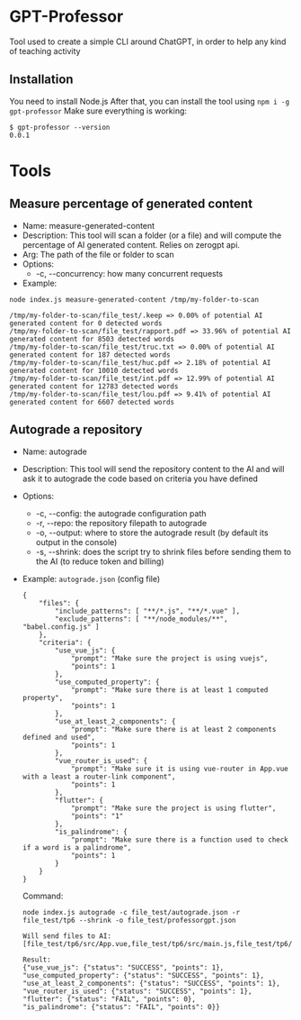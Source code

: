 # GPT-Professor
Tool used to create a simple CLI around ChatGPT, in order to help any kind of teaching activity

## Installation

You need to install Node.js
After that, you can install the tool using `npm i -g gpt-professor`
Make sure everything is working: 
```
$ gpt-professor --version
0.0.1
```

# Tools

## Measure percentage of generated content

* Name: measure-generated-content
* Description: This tool will scan a folder (or a file) and will compute the percentage of AI generated content. Relies on zerogpt api.
* Arg: The path of the file or folder to scan
* Options:
  * -c, --concurrency: how many concurrent requests
* Example: 
```
node index.js measure-generated-content /tmp/my-folder-to-scan

/tmp/my-folder-to-scan/file_test/.keep => 0.00% of potential AI generated content for 0 detected words
/tmp/my-folder-to-scan/file_test/rapport.pdf => 33.96% of potential AI generated content for 8503 detected words
/tmp/my-folder-to-scan/file_test/truc.txt => 0.00% of potential AI generated content for 187 detected words
/tmp/my-folder-to-scan/file_test/huc.pdf => 2.18% of potential AI generated content for 10010 detected words
/tmp/my-folder-to-scan/file_test/int.pdf => 12.99% of potential AI generated content for 12783 detected words
/tmp/my-folder-to-scan/file_test/lou.pdf => 9.41% of potential AI generated content for 6607 detected words
```

## Autograde a repository

* Name: autograde
* Description: This tool will send the repository content to the AI and will ask it to autograde the code based on criteria you have defined
* Options:
  * -c, --config: the autograde configuration path
  * -r, --repo: the repository filepath to autograde
  * -o, --output: where to store the autograde result (by default its output in the console)
  * -s, --shrink: does the script try to shrink files before sending them to the AI (to reduce token and billing)
* Example: 
  `autograde.json` (config file)
  ```
  {
      "files": {
          "include_patterns": [ "**/*.js", "**/*.vue" ],
          "exclude_patterns": [ "**/node_modules/**", "babel.config.js" ]
      },
      "criteria": {
          "use_vue_js": {
              "prompt": "Make sure the project is using vuejs",
              "points": 1
          },
          "use_computed_property": {
              "prompt": "Make sure there is at least 1 computed property",
              "points": 1
          },
          "use_at_least_2_components": {
              "prompt": "Make sure there is at least 2 components defined and used",
              "points": 1
          },
          "vue_router_is_used": {
              "prompt": "Make sure it is using vue-router in App.vue with a least a router-link component",
              "points": 1
          },
          "flutter": {
              "prompt": "Make sure the project is using flutter",
              "points": "1"
          },
          "is_palindrome": {
              "prompt": "Make sure there is a function used to check if a word is a palindrome",
              "points": 1
          }
      }
  }
  ```

  Command: 
  ```
  node index.js autograde -c file_test/autograde.json -r file_test/tp6 --shrink -o file_test/professorgpt.json

  Will send files to AI: [file_test/tp6/src/App.vue,file_test/tp6/src/main.js,file_test/tp6/src/router.js,file_test/tp6/src/store.js,file_test/tp6/src/components/TodoDetail.vue,file_test/tp6/src/components/home.vue,file_test/tp6/src/components/task.vue]

  Result:
  {"use_vue_js": {"status": "SUCCESS", "points": 1}, 
  "use_computed_property": {"status": "SUCCESS", "points": 1},
  "use_at_least_2_components": {"status": "SUCCESS", "points": 1},
  "vue_router_is_used": {"status": "SUCCESS", "points": 1},
  "flutter": {"status": "FAIL", "points": 0},
  "is_palindrome": {"status": "FAIL", "points": 0}}
  ```
